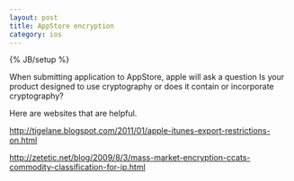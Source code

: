 ```yaml
---
layout: post
title: AppStore encryption
category: ios
---
```

{% JB/setup %}

When submitting application to AppStore, apple will ask a question
    Is your product designed to use cryptography or does it contain or incorporate cryptography?

Here are websites that are helpful.

http://tigelane.blogspot.com/2011/01/apple-itunes-export-restrictions-on.html

http://zetetic.net/blog/2009/8/3/mass-market-encryption-ccats-commodity-classification-for-ip.html